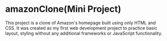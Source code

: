 # amazonClone(Mini Project)
This project is a clone of Amazon's homepage built using only HTML and CSS. It was created as my first web development project to practice basic layout, styling without any additional frameworks or JavaScript functionality.
